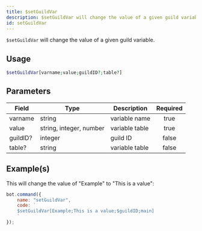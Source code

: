 ```yaml
---
title: $setGuildVar
description: $setGuildVar will change the value of a given guild variable.
id: setGuildVar
---
```


`$setGuildVar` will change the value of a given guild variable.

## Usage

```php
$setGuildVar[varname;value;guildID?;table?]
```

## Parameters

| Field    | Type                    | Description    | Required |
|----------|-------------------------|----------------|:--------:|
| varname  | string                  | variable name  |   true   |
| value    | string, integer, number | variable table |   true   |
| guildID? | integer                 | guild ID       |  false   |
| table?   | string                  | variable table |  false   |

## Example(s)

This will change the value of "Example" to "This is a value":

```javascript
bot.command({
    name: "setGuildVar",
    code: `
    $setGuildVar[Example;This is a value;$guildID;main]
    `
});
```